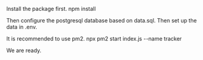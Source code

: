 Install the package first.
npm install

Then configure the postgresql database based on data.sql.
Then set up the data in .env.

It is recommended to use pm2.
npx pm2 start index.js --name tracker

We are ready.

